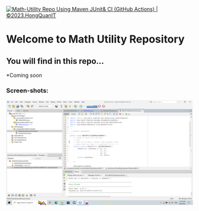 [![Math-Utility Repo Using Maven JUnit& CI (GitHub Actions) | ©2023.HongQuanIT](https://github.com/duong-hong-quan/math-util-mvn/actions/workflows/math-util-ci.yml/badge.svg)](https://github.com/duong-hong-quan/math-util-mvn/actions/workflows/math-util-ci.yml)
# Welcome to Math Utility Repository

## You will find in this repo...

*Coming soon

### Screen-shots:
![DDT Source](https://github.com/duong-hong-quan/math-util-mvn/blob/main/screenshots/DDT%20Source%20with%20JUnit.png)

